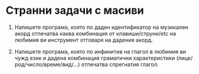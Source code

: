 # Странни задачи с масиви

1. Напишете програма, която по даден идентификатор на музикален акорд отпечатва каква комбинация от клавиши/струни/etc на любимия ви инструмент отговаря на дадения акорд.

2. Напишете програма, която по инфинитив на глагол в любимия ви чужд език и дадена комбинация граматични характеристики (лице/род/число/време/вид/...) отпечатва спрегнатия глагол.

